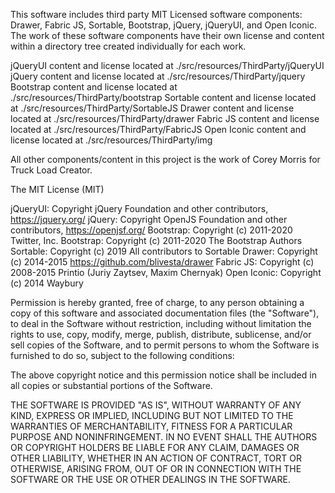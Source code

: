 This software includes third party MIT Licensed software components: Drawer, Fabric JS, Sortable, Bootstrap, jQuery, jQueryUI, and Open Iconic.
The work of these software components have their own license and content within a directory tree created individually for each work. 

jQueryUI content and license located at ./src/resources/ThirdParty/jQueryUI
jQuery content and license located at ./src/resources/ThirdParty/jquery
Bootstrap content and license located at ./src/resources/ThirdParty/bootstrap
Sortable content and license located at ./src/resources/ThirdParty/SortableJS
Drawer content and license located at ./src/resources/ThirdParty/drawer
Fabric JS content and license located at ./src/resources/ThirdParty/FabricJS
Open Iconic content and license located at ./src/resources/ThirdParty/img

All other components/content in this project is the work of Corey Morris for Truck Load Creator.

The MIT License (MIT)

jQueryUI: Copyright jQuery Foundation and other contributors, https://jquery.org/
jQuery: Copyright OpenJS Foundation and other contributors, https://openjsf.org/
Bootstrap: Copyright (c) 2011-2020 Twitter, Inc.
Bootstrap: Copyright (c) 2011-2020 The Bootstrap Authors
Sortable: Copyright (c) 2019 All contributors to Sortable
Drawer: Copyright (c) 2014-2015 https://github.com/blivesta/drawer
Fabric JS: Copyright (c) 2008-2015 Printio (Juriy Zaytsev, Maxim Chernyak)
Open Iconic: Copyright (c) 2014 Waybury

Permission is hereby granted, free of charge, to any person obtaining a copy
of this software and associated documentation files (the "Software"), to deal
in the Software without restriction, including without limitation the rights
to use, copy, modify, merge, publish, distribute, sublicense, and/or sell
copies of the Software, and to permit persons to whom the Software is
furnished to do so, subject to the following conditions:

The above copyright notice and this permission notice shall be included in
all copies or substantial portions of the Software.

THE SOFTWARE IS PROVIDED "AS IS", WITHOUT WARRANTY OF ANY KIND, EXPRESS OR
IMPLIED, INCLUDING BUT NOT LIMITED TO THE WARRANTIES OF MERCHANTABILITY,
FITNESS FOR A PARTICULAR PURPOSE AND NONINFRINGEMENT. IN NO EVENT SHALL THE
AUTHORS OR COPYRIGHT HOLDERS BE LIABLE FOR ANY CLAIM, DAMAGES OR OTHER
LIABILITY, WHETHER IN AN ACTION OF CONTRACT, TORT OR OTHERWISE, ARISING FROM,
OUT OF OR IN CONNECTION WITH THE SOFTWARE OR THE USE OR OTHER DEALINGS IN
THE SOFTWARE.